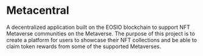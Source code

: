 # Metacentral
A decentralized application built on the EOSIO blockchain to support NFT Metaverse communities on the Metaverse. The purpose of this project is to create a platform for users to showcase their NFT collections and be able to claim token rewards from some of the supported Metaverses. 
